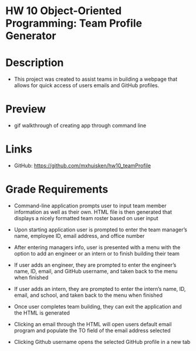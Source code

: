 # HW 10 Object-Oriented Programming: Team Profile Generator

# Description

- This project was created to assist teams in building a webpage that allows for quick access of users emails and GitHub profiles. 

# Preview

- gif walkthrough of creating app through command line

# Links

- GitHub: https://github.com/mxhuisken/hw10_teamProfile

# Grade Requirements

- Command-line application prompts user to input team member information as well as their own. HTML file is then generated that displays a nicely formatted team roster based on user input

- Upon starting application user is prompted to enter the team manager’s name, employee ID, email address, and office number

- After entering managers info, user is presented with a menu with the option to add an engineer or an intern or to finish building their team

- If user adds an engineer, they are prompted to enter the engineer’s name, ID, email, and GitHub username, and taken back to the menu when finished

- If user adds an intern, they are prompted to enter the intern’s name, ID, email, and school, and taken back to the menu when finished

- Once user completes team building, they can exit the application and the HTML is generated

- Clicking an email through the HTML will open users default email program and populate the TO field of the email address selected 

- Clicking Github username opens the selected GitHub profile in a new tab
